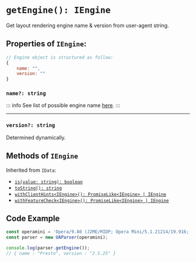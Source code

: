 # `getEngine(): IEngine`

Get layout rendering engine name & version from user-agent string.

## Properties of `IEngine`:

```js
// Engine object is structured as follow:
{ 
    name: "", 
    version: ""
}
```

### `name?: string`

::: info
See list of possible engine name [here](/info/engine/name).
:::

---
### `version?: string`

Determined dynamically.

## Methods of `IEngine`

Inherited from `IData`:

- [`is(value: string): boolean`](/api/main/idata/is)
- [`toString(): string`](/api/main/idata/to-string)
- [`withClientHints<IEngine>(): PromiseLike<IEngine> | IEngine`](/api/main/idata/with-client-hints)
- [`withFeatureCheck<IEngine>(): PromiseLike<IEngine> | IEngine`](/api/main/idata/with-feature-check)

## Code Example

```js
const operamini = 'Opera/9.80 (J2ME/MIDP; Opera Mini/5.1.21214/19.916; U; en) Presto/2.5.25'
const parser = new UAParser(operamini);

console.log(parser.getEngine());
// { name : "Presto", version : "2.5.25" }
```